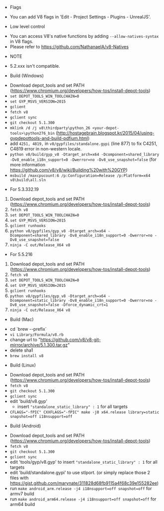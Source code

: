 * Flags
 - You can add V8 flags in 'Edit - Project Settings - Plugins - UnrealJS'.

* Low level control
 - You can access V8's native functions by adding `--allow-natives-syntax` in V8 flags.
 - Please refer to https://github.com/NathanaelA/v8-Natives

* NOTE
 - 5.2.xxx isn't compatible.

* Build (Windows)
 - Download depot_tools and set PATH (https://www.chromium.org/developers/how-tos/install-depot-tools)
 - `set DEPOT_TOOLS_WIN_TOOLCHAIN=0`
 - `set GYP_MSVS_VERSION=2015`
 - `gclient`
 - `fetch v8`
 - `gclient sync`
 - `git checkout 5.1.300`
 - `mklink /d /j v8\thirdparty\python_26 <your-depot-tools>\python276_bin` (http://hostagebrain.blogspot.kr/2015/04/using-gypdepottools-and-build-pdfium.html)
 - add `4251, 4819,` in `v8/gypfiles/standalone.gypi` (line 877) to fix C4251, C4819 error in non-western locale.
 - `python v8/build/gyp_v8 -Dtarget_arch=x64 -Dcomponent=shared_library -Dv8_enable_i18n_support=0 -Dwerror=no -Dv8_use_snapshot=false` (for more information https://github.com/v8/v8/wiki/Building%20with%20GYP)
 - `msbuild /maxcpucount:6 /p:Configuration=Release /p:Platform=x64 v8\build\all.sln`

* For 5.3.332.19
 1. Download depot_tools and set PATH (https://www.chromium.org/developers/how-tos/install-depot-tools)
 2. `fetch v8`
 3. `set DEPOT_TOOLS_WIN_TOOLCHAIN=0`
 4. `set GYP_MSVS_VERSION=2015`
 5. `gclient runhooks`
 6. `python v8/gypfiles/gyp_v8 -Dtarget_arch=x64 -Dcomponent=shared_library -Dv8_enable_i18n_support=0 -Dwerror=no -Dv8_use_snapshot=false`
 7. `ninja -C out/Release_X64 v8`

* For 5.5.216
 1. Download depot_tools and set PATH (https://www.chromium.org/developers/how-tos/install-depot-tools)
 2. `fetch v8`
 3. `set DEPOT_TOOLS_WIN_TOOLCHAIN=0`
 4. `set GYP_MSVS_VERSION=2015`
 5. `gclient runhooks`
 6. `python v8/gypfiles/gyp_v8 -Dtarget_arch=x64 -Dcomponent=static_library -Dv8_enable_i18n_support=0 -Dwerror=no -Dv8_use_snapshot=false -Dforce_dynamic_crt=1`
 7. `ninja -C out/Release_X64 v8`

* Build (Mac)
 - cd \`brew --prefix\`
 - `vi Library/Formula/v8.rb`
  - change url to "https://github.com/v8/v8-git-mirror/archive/5.1.300.tar.gz"
  - delete sha1
 - `brew install v8`

* Build (Linux)
 - Download depot_tools and set PATH (https://www.chromium.org/developers/how-tos/install-depot-tools)
 - `fetch v8`
 - `git checkout 5.1.300`
 - `gclient sync`
 - edit 'build/v8.gyp' 
   * insert `"standalone_static_library" : 1` for all targets
 - `CFLAGS="-fPIC" CXXFLAGS="-fPIC" make -j8 x64.release library=static snapshot=off i18nsupport=off`

* Build (Android)
 - Download depot_tools and set PATH (https://www.chromium.org/developers/how-tos/install-depot-tools)
 - `fetch v8`
 - `git checkout 5.1.300`
 - `gclient sync`
 - edit 'tools/gyp/v8.gyp' to insert `"standalone_static_library" : 1` for all targets
 - edit 'build/standalone.gypi' to use stlport. (or simply replace those 2 files with https://gist.github.com/marynate/311828d68fb9115a4f68c39e155282ee)
 - run `make android_arm.release -j4 i18nsupport=off snapshot=off` for armv7 build
 - run `make android_arm64.release -j4 i18nsupport=off snapshot=off` for arm64 build